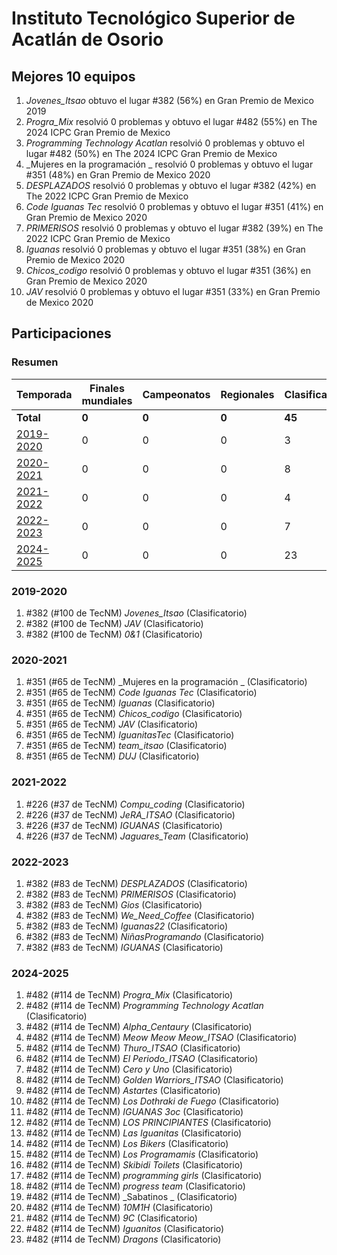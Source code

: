 # Instituto Tecnológico Superior de Acatlán de Osorio

## Mejores 10 equipos

1. _Jovenes_Itsao_ obtuvo el lugar #382 (56%) en Gran Premio de Mexico 2019
1. _Progra_Mix_ resolvió 0 problemas y obtuvo el lugar #482 (55%) en The 2024 ICPC Gran Premio de Mexico
1. _Programming Technology Acatlan_ resolvió 0 problemas y obtuvo el lugar #482 (50%) en The 2024 ICPC Gran Premio de Mexico
1. _Mujeres en la programación _ resolvió 0 problemas y obtuvo el lugar #351 (48%) en Gran Premio de Mexico 2020
1. _DESPLAZADOS_ resolvió 0 problemas y obtuvo el lugar #382 (42%) en The 2022 ICPC Gran Premio de Mexico
1. _Code Iguanas Tec_ resolvió 0 problemas y obtuvo el lugar #351 (41%) en Gran Premio de Mexico 2020
1. _PRIMERISOS_ resolvió 0 problemas y obtuvo el lugar #382 (39%) en The 2022 ICPC Gran Premio de Mexico
1. _Iguanas_ resolvió 0 problemas y obtuvo el lugar #351 (38%) en Gran Premio de Mexico 2020
1. _Chicos_codigo_ resolvió 0 problemas y obtuvo el lugar #351 (36%) en Gran Premio de Mexico 2020
1. _JAV_ resolvió 0 problemas y obtuvo el lugar #351 (33%) en Gran Premio de Mexico 2020

## Participaciones

### Resumen

| Temporada | Finales mundiales | Campeonatos | Regionales | Clasificatorios | Equipos |
| --- | --- | --- | --- | --- | --- |
| **Total** | **0** | **0** | **0** | **45** | **45** |
| [2019-2020](#2019-2020) | 0 | 0 | 0 | 3 | 3 |
| [2020-2021](#2020-2021) | 0 | 0 | 0 | 8 | 8 |
| [2021-2022](#2021-2022) | 0 | 0 | 0 | 4 | 4 |
| [2022-2023](#2022-2023) | 0 | 0 | 0 | 7 | 7 |
| [2024-2025](#2024-2025) | 0 | 0 | 0 | 23 | 23 |

### 2019-2020

1. #382 (#100 de TecNM) _Jovenes_Itsao_ (Clasificatorio)
1. #382 (#100 de TecNM) _JAV_ (Clasificatorio)
1. #382 (#100 de TecNM) _0&1_ (Clasificatorio)

### 2020-2021

1. #351 (#65 de TecNM) _Mujeres en la programación _ (Clasificatorio)
1. #351 (#65 de TecNM) _Code Iguanas Tec_ (Clasificatorio)
1. #351 (#65 de TecNM) _Iguanas_ (Clasificatorio)
1. #351 (#65 de TecNM) _Chicos_codigo_ (Clasificatorio)
1. #351 (#65 de TecNM) _JAV_ (Clasificatorio)
1. #351 (#65 de TecNM) _IguanitasTec_ (Clasificatorio)
1. #351 (#65 de TecNM) _team_itsao_ (Clasificatorio)
1. #351 (#65 de TecNM) _DUJ_ (Clasificatorio)

### 2021-2022

1. #226 (#37 de TecNM) _Compu_coding_ (Clasificatorio)
1. #226 (#37 de TecNM) _JeRA_ITSAO_ (Clasificatorio)
1. #226 (#37 de TecNM) _IGUANAS_ (Clasificatorio)
1. #226 (#37 de TecNM) _Jaguares_Team_ (Clasificatorio)

### 2022-2023

1. #382 (#83 de TecNM) _DESPLAZADOS_ (Clasificatorio)
1. #382 (#83 de TecNM) _PRIMERISOS_ (Clasificatorio)
1. #382 (#83 de TecNM) _Gios_ (Clasificatorio)
1. #382 (#83 de TecNM) _We_Need_Coffee_ (Clasificatorio)
1. #382 (#83 de TecNM) _Iguanas22_ (Clasificatorio)
1. #382 (#83 de TecNM) _NiñasProgramando_ (Clasificatorio)
1. #382 (#83 de TecNM) _IGUANAS_ (Clasificatorio)

### 2024-2025

1. #482 (#114 de TecNM) _Progra_Mix_ (Clasificatorio)
1. #482 (#114 de TecNM) _Programming Technology Acatlan_ (Clasificatorio)
1. #482 (#114 de TecNM) _Alpha_Centaury_ (Clasificatorio)
1. #482 (#114 de TecNM) _Meow Meow Meow_ITSAO_ (Clasificatorio)
1. #482 (#114 de TecNM) _Thuro_ITSAO_ (Clasificatorio)
1. #482 (#114 de TecNM) _El Periodo_ITSAO_ (Clasificatorio)
1. #482 (#114 de TecNM) _Cero y Uno_ (Clasificatorio)
1. #482 (#114 de TecNM) _Golden Warriors_ITSAO_ (Clasificatorio)
1. #482 (#114 de TecNM) _Astartes_ (Clasificatorio)
1. #482 (#114 de TecNM) _Los Dothraki de Fuego_ (Clasificatorio)
1. #482 (#114 de TecNM) _IGUANAS 3oc_ (Clasificatorio)
1. #482 (#114 de TecNM) _LOS PRINCIPIANTES_ (Clasificatorio)
1. #482 (#114 de TecNM) _Las Iguanitas_ (Clasificatorio)
1. #482 (#114 de TecNM) _Los Bikers_ (Clasificatorio)
1. #482 (#114 de TecNM) _Los Programamis_ (Clasificatorio)
1. #482 (#114 de TecNM) _Skibidi Toilets_ (Clasificatorio)
1. #482 (#114 de TecNM) _programming girls_ (Clasificatorio)
1. #482 (#114 de TecNM) _progress team_ (Clasificatorio)
1. #482 (#114 de TecNM) _Sabatinos _ (Clasificatorio)
1. #482 (#114 de TecNM) _10M1H_ (Clasificatorio)
1. #482 (#114 de TecNM) _9C_ (Clasificatorio)
1. #482 (#114 de TecNM) _Iguanitos_ (Clasificatorio)
1. #482 (#114 de TecNM) _Dragons_ (Clasificatorio)



